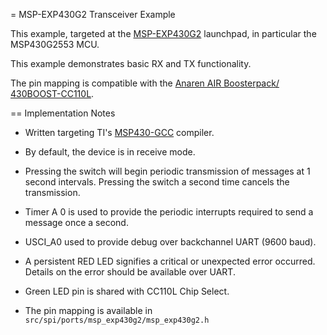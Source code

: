 = MSP-EXP430G2 Transceiver Example

This example, targeted at the [MSP-EXP430G2](http://www.ti.com/tool/MSP-EXP430G2)
launchpad, in particular the MSP430G2553 MCU.

This example demonstrates basic RX and TX functionality.

The pin mapping is compatible with the [Anaren AIR Boosterpack/ 430BOOST-CC110L](
http://www.ti.com/tool/430BOOST-CC110L).

== Implementation Notes

- Written targeting TI's 
  [MSP430-GCC](http://www.ti.com/tool/msp430-gcc-opensource) compiler.

- By default, the device is in receive mode. 

- Pressing the switch will begin periodic transmission of messages at 1 second
  intervals.  Pressing the switch a second time cancels the transmission.

- Timer A 0 is used to provide the periodic interrupts required to send a message
  once a second.

- USCI_A0 used to provide debug over backchannel UART (9600 baud).

- A persistent RED LED signifies a critical or unexpected error occurred.
  Details on the error should be available over UART.

- Green LED pin is shared with CC110L Chip Select.

- The pin mapping is available in `src/spi/ports/msp_exp430g2/msp_exp430g2.h`

